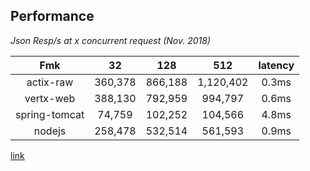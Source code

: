 ## Performance
*Json Resp/s at x concurrent request (Nov. 2018)*  

|Fmk|32|128|512|latency|
|:-------:|:-------:|:------:|:--------:|:--------:|
|actix-raw|360,378|866,188|1,120,402|0.3ms|
|vertx-web|388,130|792,959|994,797|0.6ms|
|spring-tomcat|74,759|102,252|104,566|4.8ms|
|nodejs|258,478|532,514|561,593|0.9ms|
[link](https://www.techempower.com/benchmarks/#section=data-r17&hw=ph&test=json)